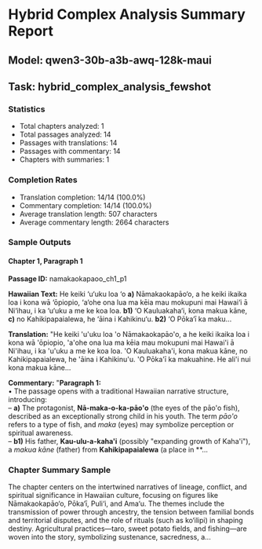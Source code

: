 # Hybrid Complex Analysis Summary Report
## Model: qwen3-30b-a3b-awq-128k-maui
## Task: hybrid_complex_analysis_fewshot

### Statistics
- Total chapters analyzed: 1
- Total passages analyzed: 14
- Passages with translations: 14
- Passages with commentary: 14
- Chapters with summaries: 1

### Completion Rates
- Translation completion: 14/14 (100.0%)
- Commentary completion: 14/14 (100.0%)
- Average translation length: 507 characters
- Average commentary length: 2664 characters

### Sample Outputs

#### Chapter 1, Paragraph 1
**Passage ID:** namakaokapaoo_ch1_p1

**Hawaiian Text:**
He keiki ‘u‘uku loa ‘o **a)** Nāmakaokapāo‘o, a he  keiki ikaika loa i kona wā ‘ōpiopio, ‘a‘ohe ona lua  ma kēia mau mokupuni mai Hawai‘i ā Ni‘ihau, i ka  ‘u‘uku a me ke koa loa. **b1)** ‘O Kauluakaha‘i, kona   makua kāne, **c)** no Kahikipapaialewa, he ‘āina i  Kahikinu‘u. **b2)** ‘O Pōka‘ī ka maku...

**Translation:**
"He keiki 'u'uku loa 'o Nāmakaokapāo'o, a he keiki ikaika loa i kona wā 'ōpiopio, 'a'ohe ona lua ma kēia mau mokupuni mai Hawai'i ā Ni'ihau, i ka 'u'uku a me ke koa loa. 'O Kauluakaha'i, kona makua kāne, no Kahikipapaialewa, he 'āina i Kahikinu'u. 'O Pōka'ī ka makuahine. He ali'i nui kona makua kāne...

**Commentary:**
"**Paragraph 1:**  
• The passage opens with a traditional Hawaiian narrative structure, introducing:  
– **a)** The protagonist, **Nā-maka-o-ka-pāo'o** (the eyes of the pāo'o fish), described as an exceptionally strong child in his youth. The term *pāo'o* refers to a type of fish, and *maka* (eyes) may symbolize perception or spiritual awareness.  
– **b1)** His father, **Kau-ulu-a-kaha'i** (possibly "expanding growth of Kaha'i"), a *makua kāne* (father) from **Kahikipapaialewa** (a place in **...

### Chapter Summary Sample
The chapter centers on the intertwined narratives of lineage, conflict, and spiritual significance in Hawaiian culture, focusing on figures like Nāmakaokapāo‘o, Pōka‘ī, Puli‘i, and Ama‘u. The themes include the transmission of power through ancestry, the tension between familial bonds and territorial disputes, and the role of rituals (such as ko‘ilipi) in shaping destiny. Agricultural practices—taro, sweet potato fields, and fishing—are woven into the story, symbolizing sustenance, sacredness, a...